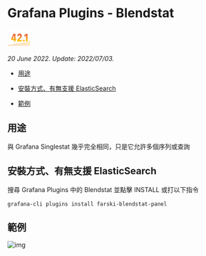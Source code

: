 # Grafana Plugins - Blendstat 

![img](Blendstat_icon.png)

*20 June 2022. Update: 2022/07/03.*

* [用途](#use)

* [安裝方式、有無支援 ElasticSearch](#install)

* [範例](#example)

<h2 id="use">用途</h2>

與 Grafana Singlestat 幾乎完全相同，只是它允許多個序列或查詢

<h2 id="install">安裝方式、有無支援 ElasticSearch</h2>

搜尋 Grafana Plugins 中的 Blendstat 並點擊 INSTALL 或打以下指令

    grafana-cli plugins install farski-blendstat-panel

<h2 id="example">範例</h2>

![img](AJAX.png)

